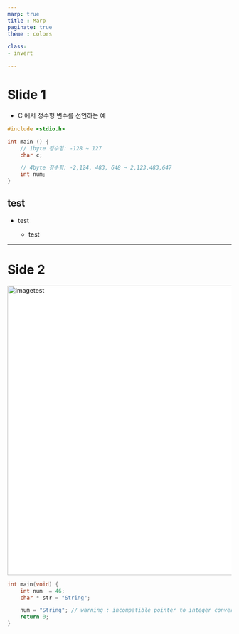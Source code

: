 ```yaml
---
marp: true
title : Marp
paginate: true
theme : colors

class:
- invert

---
```


# Slide 1

- C 에서 정수형 변수를 선언하는 예

```c
#include <stdio.h>

int main () {
    // 1byte 정수형: -128 ~ 127
    char c;

    // 4byte 정수형: -2,124, 483, 648 ~ 2,123,483,647
    int num;
}


```


## test

- test

  - test

---

# Side 2

![imagetest](https://poiemaweb.com/img/int_num.png)
<style>
    img {
        background: white;
        width: 650px

    }
</style>


```c
int main(void) {
    int num  = 46;
    char * str = "String";

    num = "String"; // warning : incompatible pointer to integer conversion assigning to 'int' form 'char[7]'
    return 0;
}

```
